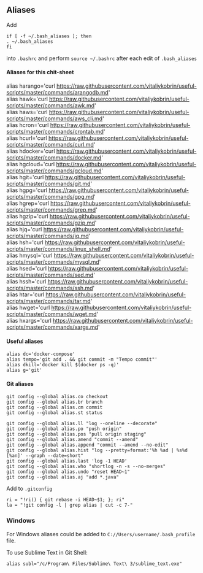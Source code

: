 ## Aliases

Add

```
if [ -f ~/.bash_aliases ]; then
. ~/.bash_aliases
fi
```

into `.bashrc` and perform `source ~/.bashrc` after each edit of `.bash_aliases`

#### Aliases for this chit-sheet
alias harango='curl https://raw.githubusercontent.com/vitaliykobrin/useful-scripts/master/commands/arangodb.md'  
alias hawk='curl https://raw.githubusercontent.com/vitaliykobrin/useful-scripts/master/commands/awk.md'  
alias haws='curl https://raw.githubusercontent.com/vitaliykobrin/useful-scripts/master/commands/aws_cli.md'  
alias hcron='curl https://raw.githubusercontent.com/vitaliykobrin/useful-scripts/master/commands/crontab.md'  
alias hcurl='curl https://raw.githubusercontent.com/vitaliykobrin/useful-scripts/master/commands/curl.md'  
alias hdocker='curl https://raw.githubusercontent.com/vitaliykobrin/useful-scripts/master/commands/docker.md'  
alias hgcloud='curl https://raw.githubusercontent.com/vitaliykobrin/useful-scripts/master/commands/gcloud.md'  
alias hgit='curl https://raw.githubusercontent.com/vitaliykobrin/useful-scripts/master/commands/git.md'  
alias hgpg='curl https://raw.githubusercontent.com/vitaliykobrin/useful-scripts/master/commands/gpg.md'  
alias hgrep='curl https://raw.githubusercontent.com/vitaliykobrin/useful-scripts/master/commands/grep.md'  
alias hgzip='curl https://raw.githubusercontent.com/vitaliykobrin/useful-scripts/master/commands/gzip.md'  
alias hjq='curl https://raw.githubusercontent.com/vitaliykobrin/useful-scripts/master/commands/jq.md'  
alias hsh='curl https://raw.githubusercontent.com/vitaliykobrin/useful-scripts/master/commands/linux_shell.md'  
alias hmysql='curl https://raw.githubusercontent.com/vitaliykobrin/useful-scripts/master/commands/mysql.md'  
alias hsed='curl https://raw.githubusercontent.com/vitaliykobrin/useful-scripts/master/commands/sed.md'  
alias hssh='curl https://raw.githubusercontent.com/vitaliykobrin/useful-scripts/master/commands/ssh.md'  
alias htar='curl https://raw.githubusercontent.com/vitaliykobrin/useful-scripts/master/commands/tar.md'  
alias hwget='curl https://raw.githubusercontent.com/vitaliykobrin/useful-scripts/master/commands/wget.md'  
alias hxargs='curl https://raw.githubusercontent.com/vitaliykobrin/useful-scripts/master/commands/xargs.md'  


#### Useful aliases

```
alias dc='docker-compose'
alias tempo='git add . && git commit -m "Tempo commit"'  
alias dkill='docker kill $(docker ps -q)'
alias g='git'
```


#### Git aliases
```
git config --global alias.co checkout  
git config --global alias.br branch  
git config --global alias.cm commit  
git config --global alias.st status  
  
git config --global alias.ll "log --oneline --decorate" 
git config --global alias.po "push origin"  
git config --global alias.pos "pull origin staging"  
git config --global alias.amend "commit --amend"  
git config --global alias.append "commit --amend --no-edit"  
git config --global alias.hist "log --pretty=format:'%h %ad | %s%d [%an]' --graph --date=short"  
git config --global alias.last 'log -1 HEAD'  
git config --global alias.who "shortlog -n -s --no-merges"  
git config --global alias.undo "reset HEAD~1"  
git config --global alias.aj "add *.java"
```  
Add to `.gitconfig`  
```
ri = "!ri() { git rebase -i HEAD~$1; }; ri"  
la = "!git config -l | grep alias | cut -c 7-"  
```

### Windows
For Windows aliases could be added to `C://Users/username/.bash_profile` file.

To use Sublime Text in Git Shell:
```
alias subl="/c/Program\ Files/Sublime\ Text\ 3/sublime_text.exe"
```
